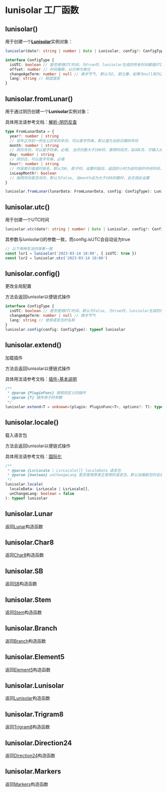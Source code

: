 # lunisolar 工厂函数

## lunisolar()

用于创建一个[**Lunisolar**](./lunisolarClass.md)实例对象：

```typescript
lunisolar(date?: string | number | Date | Lunisolar, config?: ConfigType): Lunisolar
```

```typescript
interface ConfigType {
  isUTC: boolean // 是否使用UTC时间，为true时，lunisolar生成的所有时间都是UTC时间，需要用local转为本地时
  offset: number // 时间偏移，以分钟为单位
  changeAgeTerm: number | null // 换岁节气, 默认为2, 即立春，如果为null刚为正月初一换岁
  lang: string // 默認語言
}
```

## lunisolar.fromLunar()

用于通过阴历创建一个**Lunisolar**实例对象：

具体用法请参考文档：[解析-阴历反查](../guide/functional/parse.md#lunisolar-fromlunar-阴历反查)

```typescript
type FromLunarData = {
  year?: number | string 
  // 该年正月初一所在公历年的年份，可以是字符串，默认值为当前日期的年份
  month: number | string 
  // 阴历月份，可以是字符串，必填, 当月份数大于100时，表明时闰月，如闰4月，可输入104
  day: number | string 
  // 阴历日，可以是字符串，必填
  hour?: number | string 
  // 时辰索引值或时辰名，默认为0, 即子时。设置时辰后，返回的小时为该时辰的中间时间，如寅时，会返回4点正的时间。
  isLeapMonth?: boolean 
  // 指明月份是否闰月，默认为false, 当month设为大于100的数时，会无视此设置
}

lunisolar.fromLunar(lunarData: FromLunarData, config: ConfigType): Lunisolar
```

## lunisolar.utc()

用于创建一个UTC时间

```typescript
lunisolar.utc(date?: string | number | Date | Lunisolar, config?: ConfigType): Lunisolar
```

其参数与lunisolar()的参数一致，而config.isUTC会自动设为true

```typescript
// 以下两种写法的效果一致
const lsr1 = lunisolar('2023-03-14 18:00', { isUTC: true })
const lsr2 = lunisolar.utc('2023-03-14 18:00')
```

## lunisolar.config()

更改全局配置

方法会返回lunisolar以便链式操作

```typescript
interface ConfigType {
  isUTC: boolean // 是否使用UTC时间，默认为false, 为true时，lunisolar生成的所有时间都是UTC时间，需要用local转为本地时
  changeAgeTerm: number | null // 换岁节气
  lang: string // 使用语言包的名称
}
lunisolar.config(config: ConfigType): typeof lunisolar
```

## lunisolar.extend()

加载插件

方法会返回lunisolar以便链式操作

具体用法请参考文档：[插件-基本说明](../guide/plugins/about.md)

```typescript
/**
 * @param {PluginFunc} 按规则定义的插件
 * @param {T} 插件用于的参数
 */
lunisolar.extend<T = unknown>(plugin: PluginFunc<T>, options?: T): typeof lunisolar
```

## lunisolar.locale()

载入语言包

方法会返回lunisolar以便链式操作

具体用法请参考文档：[国际化](../guide/i18n.md)

```typescript
/**
 * @param {LsrLocale | LsrLocale[]} localeData 语言包
 * @param {boolean} unChangeLang 是否使用原来正使用的语言包，默认加载新包时会使用新语言包，设置为true时则只加载而不使用
 */
lunisolar.locale(
  localeData: LsrLocale | LsrLocale[],
  unChangeLang: boolean = false
): typeof lunisolar
```

## lunisolar.Lunar

返回[Lunar](./lunar.md)构造函数

## lunisolar.Char8

返回[Char8](./char8.md)构造函数

## lunisolar\.SB

返回[SB](./sb.md)构造函数

## lunisolar.Stem

返回[Stem](./stem.md)构造函数

## lunisolar.Branch

返回[Branch](./branch.md)构造函数

## lunisolar.Element5

返回[Element5](./element5.md)构造函数

## lunisolar.Lunisolar

返回[Lunisolar](./lunisolarClass.md)构造函数

## lunisolar.Trigram8

返回[Trigram8](./trigram8.md)构造函数

## lunisolar.Direction24

返回[Direction24](./direction24.md)构造函数

## lunisolar.Markers

<Badge type="warn" vertical="middle" text="v2.3.0+"/>

返回[Markers](./markers.md)构造函数
